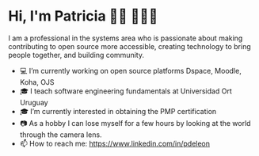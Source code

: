# Hi, I'm Patricia 👋🏾 👩🏾‍💻

I am a professional in the systems area who is passionate about making contributing to open source more accessible, creating technology to bring people together, and building community.

- 💻 I’m currently working on open source platforms Dspace, Moodle, Koha, OJS
- 🎓 I teach software engineering fundamentals at Universidad Ort Uruguay
- 🎓 I’m currently interested in obtaining the PMP certification
- 📷 As a hobby I can lose myself for a few hours by looking at the world through the camera lens.
- 📫 How to reach me: https://www.linkedin.com/in/pdeleon
